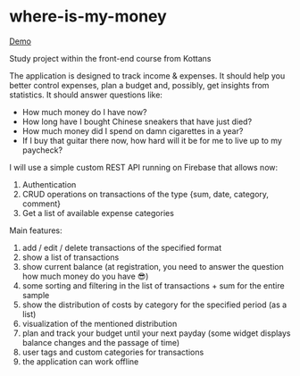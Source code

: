 # where-is-my-money

[Demo](https://iakow.github.io/where-is-my-money/)

Study project within the front-end course from Kottans

The application is designed to track income & expenses. It should help you better control expenses, plan a budget and, possibly, get insights from statistics. It should answer questions like:

- How much money do I have now?
- How long have I bought Chinese sneakers that have just died?
- How much money did I spend on damn cigarettes in a year?
- If I buy that guitar there now, how hard will it be for me to live up to my paycheck?

I will use a simple custom REST API running on Firebase that allows now:

1. Authentication
2. CRUD operations on transactions of the type {sum, date, category, comment}
3. Get a list of available expense categories

Main features:

1. add / edit / delete transactions of the specified format
2. show a list of transactions
3. show current balance (at registration, you need to answer the question how much money do you have 😎)
4. some sorting and filtering in the list of transactions + sum for the entire sample
5. show the distribution of costs by category for the specified period (as a list)
6. visualization of the mentioned distribution
7. plan and track your budget until your next payday (some widget displays balance changes and the passage of time)
8. user tags and custom categories for transactions
9. the application can work offline
